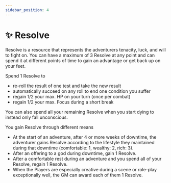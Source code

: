 ```yaml
---
sidebar_position: 4
---
```


# ✨ Resolve

Resolve is a resource that represents the adventurers tenacity, luck, and will to fight on. You can have a maximum of 3 Resolve at any point and can spend it at different points of time to gain an advantage or get back up on your feet.

Spend 1 Resolve to

- re-roll the result of one test and take the new result
- automatically succeed on any roll to end one condition you suffer
- regain 1/2 your max. HP on your turn (once per combat)
- regain 1/2 your max. Focus during a short break

You can also spend all your remaining Resolve when you start dying to instead only fall unconscious.

You gain Resolve through different means

- At the start of an adventure, after 4 or more weeks of downtime, the adventurer gains Resolve according to the lifestyle they maintained during that downtime (comfortable: 1, wealthy: 2, rich: 3).
- After an offering to a god during downtime, gain 1 Resolve.
- After a comfortable rest during an adventure and you spend all of your Resolve, regain 1 Resolve.
- When the Players are especially creative during a scene or role-play exceptionally well, the GM can award each of them 1 Resolve.